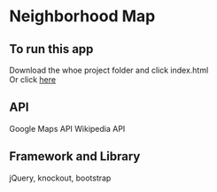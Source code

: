 Neighborhood Map
===============
To run this app
---------------
Download the whoe project folder and click index.html
<br>Or click [here](https://chenhaow.github.io/Udacity-Neighborhood-Map/)

API
----
Google Maps API
Wikipedia API

Framework and Library
---------------------
jQuery, knockout, bootstrap

